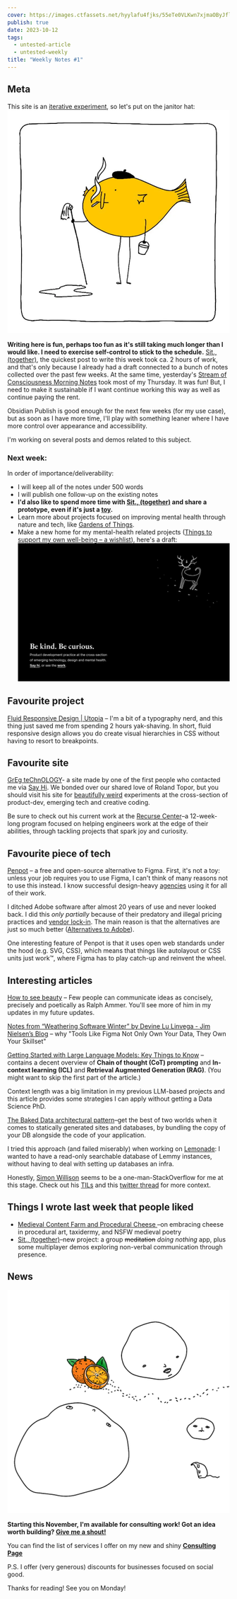 ```yaml
---
cover: https://images.ctfassets.net/hyylafu4fjks/55eTe0VLKwn7xjmaOByJfl/908ade2a3c9aef33c7b06d9e2b960277/Untitled_Artwork_4.png
publish: true
date: 2023-10-12
tags:
  - untested-article
  - untested-weekly
title: "Weekly Notes #1"
---
```

## Meta

This site is an [iterative experiment](<../../../111>), so let's put on the janitor hat:
![](182624883_856620778253995_571075980421732300_n_17904835792889678.webp)

**Writing here is fun, perhaps too fun as it's still taking much longer than I would like. I need to exercise self-control to stick to the schedule.** [Sit., (together)](<../../../Sit., (together)>), the quickest post to write this week took ca. 2 hours of work, and that's only because I already had a draft connected to a bunch of notes collected over the past few weeks. At the same time, yesterday's [Stream of Consciousness Morning Notes](<../../../Stream of Consciousness Morning Notes>) took most of my Thursday. It was fun! But, I need to make it sustainable if I want continue working this way as well as continue paying the rent.

Obsidian Publish is good enough for the next few weeks (for my use case), but as soon as I have more time, I'll play with something leaner where I have more control over appearance and accessibility.

I'm working on several posts and demos related to this subject.


### Next week:

In order of importance/deliverability:

- I will keep all of the notes under 500 words
- I will publish one follow-up on the existing notes
- **I'd also like to spend more time with [Sit., (together)](<../../../Sit., (together)>) and share a prototype, even if it's just a [toy](<../../../Sit., (together)>).**  
- Learn more about projects focused on improving mental health through nature and tech, like [Gardens of Things](https://gardensofthings.com).
- Make a new home for my mental-health related projects ([Things to support my own well-being – a wishlist](<../../../Things to support my own well-being – a wishlist>)), here's a draft:
![](kind.sonnet-mockup.webp)


## Favourite project

[Fluid Responsive Design | Utopia](https://utopia.fyi) – I'm a bit of a typography nerd, and this thing just saved me from spending 2 hours yak-shaving. In short, fluid responsive design allows you do create visual hierarchies in CSS without having to resort to breakpoints. 

## Favourite site

[GrEg teChnOLOGY](https://greg.technology)- a site made by one of the first people who contacted me via [Say Hi](https://sonnet.io/posts/hi). We bonded over our shared love of Roland Topor, but you should visit his site for [beautifully weird](<../../../beautifully weird>) experiments at the cross-section of product-dev, emerging tech and creative coding. 

Be sure to check out his current work at the [Recurse Center](https://recurse.greg.technology)–a 12-week-long program focused on helping engineers work at the edge of their abilities, through tackling projects that spark joy and curiosity. 

## Favourite piece of tech

[Penpot](https://penpot.app) – a free and open-source alternative to Figma. First, it's not a toy: unless your job requires you to use Figma, I can't think of many reasons not to use this instead. I know successful design-heavy [agencies](https://manufacturaindependente.org/about/) using it for all of their work.

I ditched Adobe software after almost 20 years of use and never looked back. I did this *only partially* because of their predatory and illegal pricing practices and [vendor lock-in](https://blog.jim-nielsen.com/2023/precarious-modern-computing/#:~:text=Tools%20Like%20Figma%20Not%20Only%20Own%20Your%20Data%2C%20They%20Own%20Your%20Skillset). The main reason is that the alternatives are just so much better ([Alternatives to Adobe](<../../../Alternatives to Adobe>)). 

One interesting feature of Penpot is that it uses open web standards under the hood (e.g. SVG, CSS), which means that things like autolayout or CSS units just work™, where Figma has to play catch-up and reinvent the wheel.

## Interesting articles

[How to see beauty](https://ralphammer.com/how-to-see-beauty/) – Few people can communicate ideas as concisely, precisely and poetically as Ralph Ammer. You'll see more of him in my updates in my future updates.


[Notes from “Weathering Software Winter” by Devine Lu Linvega - Jim Nielsen’s Blog](https://blog.jim-nielsen.com/2023/precarious-modern-computing)
– why "Tools Like Figma Not Only Own Your Data, They Own Your Skillset"

[Getting Started with Large Language Models: Key Things to Know](https://flyte.org/blog/getting-started-with-large-language-models-key-things-to-know#what-are-llms) – contains a decent overview of **Chain of thought (CoT) prompting** and **In-context learning (ICL)** and **Retrieval Augmented Generation (RAG)**. (You might want to skip the first part of the article.)

Context length was a big limitation in my previous LLM-based projects and this article provides some strategies I can apply without getting a Data Science PhD.

[The Baked Data architectural pattern](https://simonwillison.net/2021/Jul/28/baked-data/)–get the best of two worlds when it comes to statically generated sites and databases, by bundling the copy of your DB alongside the code of your application. 

I tried this approach (and failed miserably) when working on [Lemonade](https://lemonade.sonnet.io): I wanted to have a read-only searchable database of Lemmy instances, without having to deal with setting up databases an infra.

Honestly, [Simon Willison](https://simonwillison.net) seems to be a one-man-StackOverflow for me at this stage. Check out his [TILs](https://til.simonwillison.net) and this [twitter thread](https://twitter.com/simonw/status/1711714615338627187) for more context.


## Things I wrote last week that people liked

- [Medieval Content Farm and Procedural Cheese ](https://untested.sonnet.io/Medieval+Content+Farm+and+Procedural+Cheese)–on embracing cheese in procedural art, taxidermy, and NSFW medieval poetry
- [Sit., (together)](https://untested.sonnet.io/Sit.%2C+(together))–new project: a group ~~meditation~~ *doing nothing* app, plus some multiplayer demos exploring non-verbal communication through presence.

## News
![](oranges-ants.webp)

**Starting this November, I'm available for consulting work! Got an idea worth building? [Give me a shout!](mailto:hello@sonnet.io)** 

You can find the list of services I offer on my new and shiny **[Consulting Page](https://consulting.sonnet.io)**

P.S. I offer (very generous) discounts for businesses focused on social good.


Thanks for reading! See you on Monday!

